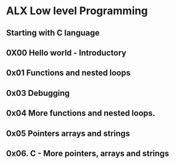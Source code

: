 # ALX Low level Programming
## Starting with C language
## 0X00 Hello world - Introductory
## 0x01 Functions and nested loops
## 0x03 Debugging
## 0x04 More functions and nested loops.
## 0x05 Pointers arrays and strings

## 0x06. C - More pointers, arrays and strings
